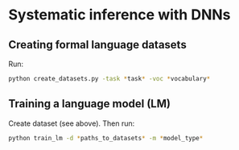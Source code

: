 # Systematic inference with DNNs

## Creating formal language datasets

Run:

```bash
python create_datasets.py -task *task* -voc *vocabulary*
```

## Training a language model (LM)

Create dataset (see above). Then run:

```bash
python train_lm -d *paths_to_datasets* -m *model_type*
```
